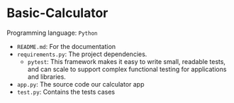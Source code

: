 # Basic-Calculator

Programming language: `Python`

* `README.md`: For the documentation
* `requirements.py`: The project dependencies.
  * `pytest`: This framework makes it easy to write small, readable tests, and can scale to support complex functional testing for applications and libraries.
* `app.py`: The source code our calculator app
* `test.py`: Contains the tests cases

